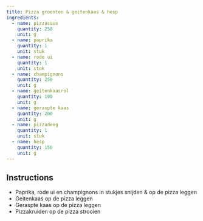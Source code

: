 ```yaml
---
title: Pizza groenten & geitenkaas & hesp
ingredients:
  - name: pizzasaus
    quantity: 250
    unit: g
  - name: paprika
    quantity: 1
    unit: stuk
  - name: rode ui
    quantity: 1
    unit: stuk
  - name: champignons
    quantity: 250
    unit: g
  - name: geitenkaasrol
    quantity: 180
    unit: g
  - name: geraspte kaas
    quantity: 200
    unit: g
  - name: pizzadeeg
    quantity: 1
    unit: stuk
  - name: hesp
    quantity: 150
    unit: g
---
```


<Recipe />

## Instructions
  - Paprika, rode ui en champignons in stukjes snijden & op de pizza leggen
  - Geitenkaas op de pizza leggen
  - Geraspte kaas op de pizza leggen
  - Pizzakruiden op de pizza strooien